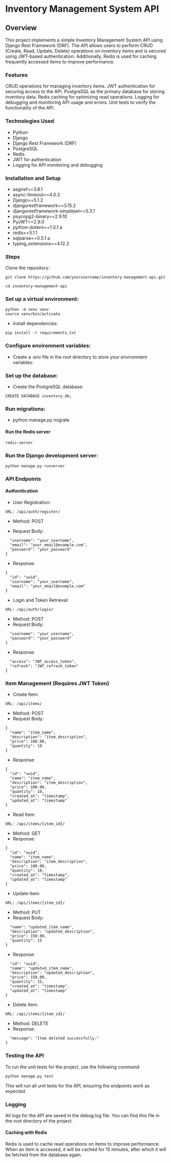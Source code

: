 # Inventory Management System API
## Overview
This project implements a simple Inventory Management System API using Django Rest Framework (DRF). The API allows users to perform CRUD (Create, Read, Update, Delete) operations on inventory items and is secured using JWT-based authentication. Additionally, Redis is used for caching frequently accessed items to improve performance.

### Features
CRUD operations for managing inventory items.
JWT authentication for securing access to the API.
PostgreSQL as the primary database for storing inventory data.
Redis caching for optimizing read operations.
Logging for debugging and monitoring API usage and errors.
Unit tests to verify the functionality of the API.

### Technologies Used
- Python
- Django
- Django Rest Framework (DRF)
- PostgreSQL
- Redis
- JWT for authentication
- Logging for API monitoring and debugging

### Installation and Setup
- asgiref==3.8.1
- async-timeout==4.0.3
- Django==5.1.2
- djangorestframework==3.15.2
- djangorestframework-simplejwt==5.3.1
- psycopg2-binary==2.9.10
- PyJWT==2.9.0
- python-dotenv==1.0.1 a
- redis==5.1.1
- sqlparse==0.5.1 a
- typing_extensions==4.12.2

### Steps
Clone the repository:
```
git clone https://github.com/yourusername/inventory-management-api.git
```
```
cd inventory-management-api
```
### Set up a virtual environment:

```
python -m venv venv
source venv/bin/activate
```
- Install dependencies:

```
pip install -r requirements.txt
```

### Configure environment variables:
- Create a .env file in the root directory to store your environment variables:


### Set up the database:

- Create the PostgreSQL database:

```
CREATE DATABASE inventory_db;
```

### Run migrations:

- python manage.py migrate

#### Run the Redis server
```
redis-server
```

### Run the Django development server:

```
python manage.py runserver
```

### API Endpoints
#### Authentication
- User Registration:

```URL: /api/auth/register/```
- Method: POST

- Request Body:

```{
  "username": "your_username",
  "email": "your_email@example.com",
  "password": "your_password"
}
```
- Response:

```
{
  "id": "uuid",
  "username": "your_username",
  "email": "your_email@example.com"
}
```
- Login and Token Retrieval:

```URL: /api/auth/login/```
- Method: POST
- Request Body:

```{
  "username": "your_username",
  "password": "your_password"
}
```
- Response:

```{
  "access": "JWT_access_token",
  "refresh": "JWT_refresh_token"
}
```

### Item Management (Requires JWT Token)
- Create Item:

```
URL: /api/items/
```
- Method: POST
- Request Body:

```
{
  "name": "item_name",
  "description": "item_description",
  "price": 100.00,
  "quantity": 10
}
```

- Response:

```
{
  "id": "uuid",
  "name": "item_name",
  "description": "item_description",
  "price": 100.00,
  "quantity": 10,
  "created_at": "timestamp",
  "updated_at": "timestamp"
}
```

- Read Item:

```
URL: /api/items/{item_id}/
```
- Method: GET
- Response:

```
{
  "id": "uuid",
  "name": "item_name",
  "description": "item_description",
  "price": 100.00,
  "quantity": 10,
  "created_at": "timestamp",
  "updated_at": "timestamp"
}
```

- Update Item:

```URL: /api/items/{item_id}/```
- Method: PUT
- Request Body:

```{
  "name": "updated_item_name",
  "description": "updated_description",
  "price": 150.00,
  "quantity": 15
}
```
- Response:

```{
  "id": "uuid",
  "name": "updated_item_name",
  "description": "updated_description",
  "price": 150.00,
  "quantity": 15,
  "created_at": "timestamp",
  "updated_at": "timestamp"
}
```

- Delete Item:

```
URL: /api/items/{item_id}/
```
- Method: DELETE
- Response:

```{
  "message": "Item deleted successfully."
}
```
### Testing the API
To run the unit tests for the project, use the following command:
```
python manage.py test
```

This will run all unit tests for the API, ensuring the endpoints work as expected.

### Logging
All logs for the API are saved in the debug.log file. You can find this file in the root directory of the project.

#### Caching with Redis
Redis is used to cache read operations on items to improve performance.
When an item is accessed, it will be cached for 15 minutes, after which it will be fetched from the database again.